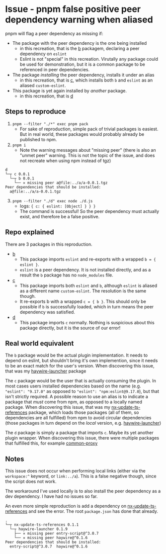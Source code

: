 # Issue - pnpm false positive peer dependency warning when aliased

pnpm will flag a peer dependency as missing if:

* The package with the peer dependency is the one being installed
  * in this recreation, that is the [b](./b/package.json) packagem, declaring a peer dependency on `eslint`
  * Eslint is not "special" in this recreation. Virutally any package could be used for demonstration, but it is a common package to be referenced in peer dependencies.
* The package _installing_ the peer dependency, installs it under an alias
  * in this recreation, that is [c](./c/package.json), which installs both `b` and `eslint` as an aliased `custom-eslint`.
* This package is yet again installed by _another_ package.
  * in this recreation, that is [d](./d/package.json)

## Steps to reproduce

1. `pnpm --filter "./*" exec pnpm pack`
    * For sake of reproduction, simple pack of trivial packages is easiest. But in real world, these packages would probably already be published to npm.
2. `pnpm i`
    * Note the warning messages about "missing peer" (there is also an "unmet peer" warning. This is not the topic of the issue, and does not recreate when using npm instead of tgz)
```
d
└─┬ c 0.0.1
  └─┬ b 0.0.1
    └── ✕ missing peer a@file:../a/a-0.0.1.tgz
Peer dependencies that should be installed:
  a@file:../a/a-0.0.1.tgz
```
3. `pnpm --filter "./d" exec node ./d.js`
   * logs: `{ c: { eslint: [Object] } } }`
   * The command is successful! So the peer dependency must actually exist, and therefore be a false positive.

## Repo explained

There are 3 packages in this reproduction.

* [b](./b/package.json)
  * This package imports `eslint` and re-exports with a wrapped `b = { eslint }`.
  * `eslint` is a peer dependency. It is not installed directly, and as a result the `b` package has no `node_modules` file.
* [c](./c/package.json)
  * This package imports both `eslint` and `b`, although `eslint` is aliased as a different name `custom-eslint`. The resolution is the same though. 
  * It re-exports b with a wrapped `c = { b }`. This should only be possible if `b` is successfully loaded, which in turn means the peer dependency was satisfied.
* [d](./d/package.json)
  * This package imports `c` normally. Nothing is suspicious about this package directly, but it is the source of our error!

## Real world equivalent

The `b` package would be the actual plugin implementation. It needs to depend on eslint, but shouldn't bring it's own implemention, since it needs to be an exact match for the user's version.
When discovering this issue, that was my [haywire-launcher](https://github.com/JacobLey/leyman/blob/main/tools/haywire-launcher/package.json#L28-L29) package

The `c` package would be the user that is actually consuming the plugin. In most cases users installed dependencies based on the name (e.g. `"eslint": "9.17.0"` as opposed to `"eslint": "npm:eslint@9.17.0`), but that isn't strictly required.
A possible reason to use an alias is to indicate a package that _must_ come from npm, as opposed to a locally named package.
When discovering this issue, that was my [nx-update-ts-references](https://github.com/JacobLey/leyman/blob/main/apps/nx-update-ts-references/package.json#L39-L43) package, which loads those packages (all of them, so dependencies are all fulfilled) from npm to avoid circular dependencies (those packages in turn depend on the _local_ version, e.g. [haywire-launcher](https://github.com/JacobLey/leyman/blob/main/tools/haywire-launcher/package.json#L48))

The `d` package is simply a package that imports `c`. Maybe its yet another plugin wrapper.
When discovering this issue, there were multiple packages that fulfilled this, for example [common-proxy](https://github.com/JacobLey/leyman/blob/main/tools/common-proxy/package.json#L44)

## Notes

This issue does not occur when performing local links (either via the `workspace:^` keyword, or `link:../a`). This is a false negative though, since the script does not work.

The workaround I've used locally is to also install the peer dependency as a dev dependency. I have had no issues so far.

An even more simple reproduction is add a dependency on [nx-update-ts-references](https://www.npmjs.com/package/nx-update-ts-references) and see the error.
The root `package.json` has done that already.
```
.
└─┬ nx-update-ts-references 0.1.1
  └─┬ haywire-launcher 0.1.9
    ├── ✕ missing peer entry-script@^3.0.7
    └── ✕ missing peer haywire@^0.1.6
Peer dependencies that should be installed:
  entry-script@^3.0.7  haywire@^0.1.6
```